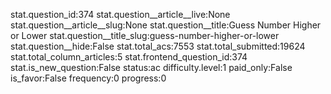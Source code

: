 stat.question_id:374
stat.question__article__live:None
stat.question__article__slug:None
stat.question__title:Guess Number Higher or Lower
stat.question__title_slug:guess-number-higher-or-lower
stat.question__hide:False
stat.total_acs:7553
stat.total_submitted:19624
stat.total_column_articles:5
stat.frontend_question_id:374
stat.is_new_question:False
status:ac
difficulty.level:1
paid_only:False
is_favor:False
frequency:0
progress:0
